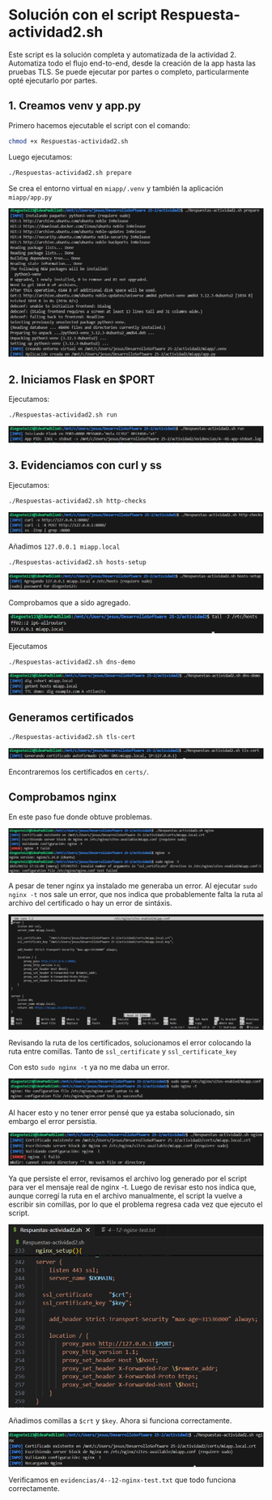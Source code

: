 # Solución con el script Respuesta-actividad2.sh

Este script es la solución completa y automatizada de la actividad 2. Automatiza todo el flujo end-to-end, desde la creación de la app hasta las pruebas TLS. Se puede ejecutar por partes o completo, particularmente opté ejecutarlo por partes.

## 1. Creamos venv y app.py

Primero hacemos ejecutable el script con el comando:
```sh
chmod +x Respuestas-actividad2.sh
```

Luego ejecutamos:
```sh
./Respuestas-actividad2.sh prepare
```

Se crea el entorno virtual en `miapp/.venv` y también la aplicación `miapp/app.py`

![](imgs/1.png)

## 2. Iniciamos Flask en $PORT

Ejecutamos:

```sh
./Respuestas-actividad2.sh run
```

![](imgs/2.png)

## 3. Evidenciamos con curl y ss

Ejecutamos:

```sh
./Respuestas-actividad2.sh http-checks
```

![](imgs/3.png)

Añadimos `127.0.0.1 miapp.local` 

```sh
./Respuestas-actividad2.sh hosts-setup
```

![](imgs/4.png)

Comprobamos que a sido agregado.

![](imgs/4-1.png)

Ejecutamos 

```sh
./Respuestas-actividad2.sh dns-demo
```

![](imgs/5.png)

## Generamos certificados

```sh
./Respuestas-actividad2.sh tls-cert
```

![](imgs/6.png)

Encontraremos los certificados en `certs/`.

## Comprobamos nginx

En este paso fue donde obtuve problemas.

![](imgs/7.png)

A pesar de tener nginx ya instalado me generaba un error. Al ejecutar `sudo nginx -t` nos sale un error, que nos indica que probablemente falta la ruta al archivo del certificado o hay un error de sintáxis.

![](imgs/8.png)

Revisando la ruta de los certificados, solucionamos el error colocando la ruta entre comillas. Tanto de `ssl_certificate` y `ssl_certificate_key`

Con esto `sudo nginx -t` ya no me daba un error.

![](imgs/9.png)

Al hacer esto y no tener error pensé que ya estaba solucionado, sin embargo el error persistia. 

![](imgs/10.png)

Ya que persiste el error, revisamos el archivo log generado por el script para ver el mensaje real de nginx -t. Luego de revisar esto nos indica que, aunque corregí la ruta en el archivo manualmente, el script la vuelve a escribir sin comillas, por lo que el problema regresa cada vez que ejecuto el script.

![](imgs/11.png)

Añadimos comillas a `$crt` y `$key`. Ahora si funciona correctamente.

![](imgs/12.png)

Verificamos en `evidencias/4--12-nginx-test.txt` que todo funciona correctamente.

